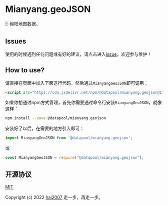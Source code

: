 # Mianyang.geoJSON
🗄️ 绵阳地图数据。

## Issues
使用的时候遇到任何问题或有好的建议，请点击进入[issue](https://github.com/hai2007/datapool/issues)，欢迎参与维护！

## How to use?

请直接在页面中加入下面这行代码，然后通过```MianyangGeoJSON```即可调用：

```html
<script src="https://cdn.jsdelivr.net/npm/@datapool/mianyang.geojson@1"></script>
```

如果你想通过npm方式管理，首先你需要通过命令行安装``````MianyangGeoJSON``````，就像这样：

```bash
npm install --save @datapool/mianyang.geojson
```

安装好了以后，在需要的地方引入即可：

```js
import MianyangGeoJSON from '@datapool/mianyang.geojson';
```

或

```js
const MianyangGeoJSON = require("@datapool/mianyang.geojson");
```

开源协议
---------------------------------------
[MIT](https://github.com/hai2007/datapool/blob/master/LICENSE)

Copyright (c) 2022 [hai2007](https://hai2007.gitee.io/sweethome/) 走一步，再走一步。
